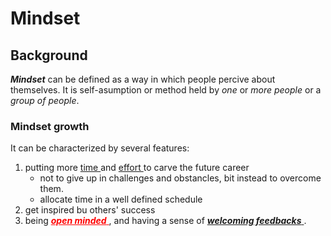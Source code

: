  # Mindset
## Background
_**Mindset**_ can be defined as a way in which people percive about themselves. It is self-asumption or method held by _one_ or _more people_ or a _group of people_.
### Mindset growth
It can be characterized by several features:
1. putting more <ins> time </ins> and <ins> effort </ins> to carve the future career
    * not to give up in challenges and obstancles, bit instead to overcome them.
    * allocate time in a well defined schedule
2. get inspired bu others' success
3. being <span style="color: red;"> <ins> _**open minded**_ </ins> </span>, and having a sense of <ins> _**welcoming feedbacks**_ </ins>.   
